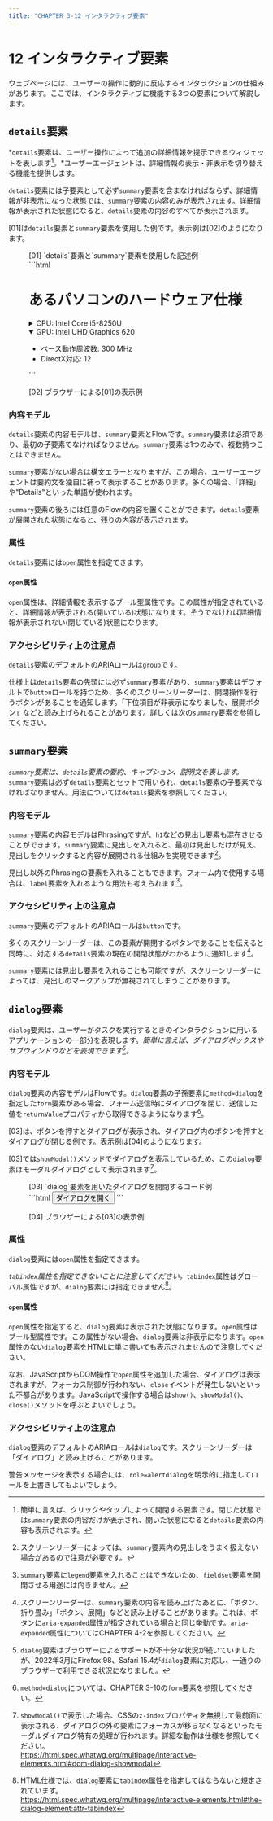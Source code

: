 ```yaml
---
title: "CHAPTER 3-12 インタラクティブ要素"
---
```


# <span class="number">12</span> インタラクティブ要素

ウェブページには、ユーザーの操作に動的に反応するインタラクションの仕組みがあります。ここでは、インタラクティブに機能する3つの要素について解説します。

## `details`要素

*`details`要素は、ユーザー操作によって追加の詳細情報を提示できるウィジェットを表します[^1]。*ユーザーエージェントは、詳細情報の表示・非表示を切り替える機能を提供します。

[^1]: 簡単に言えば、クリックやタップによって開閉する要素です。閉じた状態では`summary`要素の内容だけが表示され、開いた状態になると`details`要素の内容も表示されます。

`details`要素には子要素として必ず`summary`要素を含まなければならず、詳細情報が非表示になった状態では、`summary`要素の内容のみが表示されます。詳細情報が表示された状態になると、`details`要素の内容のすべてが表示されます。

[01]は`details`要素と`summary`要素を使用した例です。表示例は[02]のようになります。

<figure>
<figcaption>[01] `details`要素と`summary`要素を使用した記述例</figcaption>
```html
<h1>あるパソコンのハードウェア仕様</h1>
<details>
  <summary>CPU: Intel Core i5-8250U</summary>
  <ul>
    <li>発売日: 2017年第3四半期</li>
    <li>ベース動作周波数: 1.60 GHz</li>
  </ul>
</details>

<details open>
  <summary>GPU: Intel UHD Graphics 620</summary>
  <ul>
    <li>ベース動作周波数: 300 MHz</li>
    <li>DirectX対応: 12</li>
  </ul>
</details>
```
</figure>

<figure>
<figcaption>[02] ブラウザーによる[01]の表示例</figcaption>
<img src="../image/C3_12_02_1C.png" alt="" />
</figure>

### 内容モデル

`details`要素の内容モデルは、`summary`要素とFlowです。`summary`要素は必須であり、最初の子要素でなければなりません。`summary`要素は1つのみで、複数持つことはできません。

`summary`要素がない場合は構文エラーとなりますが、この場合、ユーザーエージェントは要約文を独自に補って表示することがあります。多くの場合、「詳細」や"Details"といった単語が使われます。

`summary`要素の後ろには任意のFlowの内容を置くことができます。`details`要素が展開された状態になると、残りの内容が表示されます。

### 属性

`details`要素には`open`属性を指定できます。

#### `open`属性

`open`属性は、詳細情報を表示するブール型属性です。この属性が指定されていると、詳細情報が表示される(開いている)状態になります。そうでなければ詳細情報が表示されない(閉じている)状態になります。

### アクセシビリティ上の注意点

`details`要素のデフォルトのARIAロールは`group`です。

仕様上は`details`要素の先頭には必ず`summary`要素があり、`summary`要素はデフォルトで`button`ロールを持つため、多くのスクリーンリーダーは、開閉操作を行うボタンがあることを通知します。「下位項目が非表示になりました、展開ボタン」などと読み上げられることがあります。詳しくは次の`summary`要素を参照してください。

## `summary`要素

*`summary`要素は、`details`要素の要約、キャプション、説明文を表します。*`summary`要素は必ず`details`要素とセットで用いられ、`details`要素の子要素でなければなりません。用法については`details`要素を参照してください。

### 内容モデル

`summary`要素の内容モデルはPhrasingですが、`h1`などの見出し要素も混在させることができます。`summary`要素に見出しを入れると、最初は見出しだけが見え、見出しをクリックすると内容が展開される仕組みを実現できます[^2]。

[^2]: スクリーンリーダーによっては、`summary`要素内の見出しをうまく扱えない場合があるので注意が必要です。

見出し以外のPhrasingの要素を入れることもできます。フォーム内で使用する場合は、`label`要素を入れるような用法も考えられます[^3]。

[^3]: `summary`要素に`legend`要素を入れることはできないため、`fieldset`要素を開閉させる用途には向きません。

### アクセシビリティ上の注意点

`summary`要素のデフォルトのARIAロールは`button`です。

多くのスクリーンリーダーは、この要素が開閉するボタンであることを伝えると同時に、対応する`details`要素の現在の開閉状態がわかるように通知します[^4]。

[^4]: スクリーンリーダーは、`summary`要素の内容を読み上げたあとに、「ボタン、折り畳み」「ボタン、展開」などと読み上げることがあります。これは、ボタンに`aria-expanded`属性が指定されている場合と同じ挙動です。`aria-expanded`属性についてはCHAPTER 4-2を参照してください。

`summary`要素には見出し要素を入れることも可能ですが、スクリーンリーダーによっては、見出しのマークアップが無視されてしまうことがあります。

## `dialog`要素

`dialog`要素は、ユーザーがタスクを実行するときのインタラクションに用いるアプリケーションの一部分を表現します。*簡単に言えば、ダイアログボックスやサブウィンドウなどを表現できます[^5]。*

[^5]: `dialog`要素はブラウザーによるサポートが不十分な状況が続いていましたが、2022年3月にFirefox 98、Safari 15.4が`dialog`要素に対応し、一通りのブラウザーで利用できる状況になりました。

### 内容モデル

`dialog`要素の内容モデルはFlowです。`dialog`要素の子孫要素に`method=dialog`を指定した`form`要素がある場合、フォーム送信時にダイアログを閉じ、送信した値を`returnValue`プロパティから取得できるようになります[^6]。

[^6]: `method=dialog`については、CHAPTER 3-10の`form`要素<!--(P209)-->を参照してください。

[03]は、ボタンを押すとダイアログが表示され、ダイアログ内のボタンを押すとダイアログが閉じる例です。表示例は[04]のようになります。

[03]では`showModal()`メソッドでダイアログを表示しているため、この`dialog`要素はモーダルダイアログとして表示されます[^7]。

[^7]: `showModal()`で表示した場合、CSSの`z-index`プロパティを無視して最前面に表示される、ダイアログの外の要素にフォーカスが移らなくなるといったモーダルダイアログ特有の処理が行われます。詳細な動作は仕様を参照してください。\
<https://html.spec.whatwg.org/multipage/interactive-elements.html#dom-dialog-showmodal>

<figure>
<figcaption>[03] `dialog`要素を用いたダイアログを開閉するコード例</figcaption>
```html
<dialog id="confirm_dialog">
  <form method="dialog">
    <p>OKですか?</p>
    <button type="submit" value="OK">OK</button>
    <button type="submit" value="Cancel">Cancel</button>
  </form>
</dialog>
<script>
const dialog = document.getElementById('confirm_dialog');
const dialogOpen = () => {
  dialog.showModal();
};
dialog.onclose = () => {
  alert(dialog.returnValue);
};
</script>
<button type="button" onclick="dialogOpen()">ダイアログを開く</button>
```
</figure>

<figure>
<figcaption>[04] ブラウザーによる[03]の表示例</figcaption>
<img src="../image/C3_12_04_1C.png" alt="" />
</figure>

### 属性

`dialog`要素には`open`属性を指定できます。

*`tabindex`属性を指定できないことに注意してください。*`tabindex`属性はグローバル属性ですが、`dialog`要素には指定できません[^8]。

[^8]: HTML仕様では、`dialog`要素に`tabindex`属性を指定してはならないと規定されています。\
<https://html.spec.whatwg.org/multipage/interactive-elements.html#the-dialog-element:attr-tabindex>

#### `open`属性

`open`属性を指定すると、`dialog`要素は表示された状態になります。`open`属性はブール型属性です。この属性がない場合、`dialog`要素は非表示になります。`open`属性のない`dialog`要素をHTMLに単に書いても表示されませんので注意してください。

なお、JavaScriptからDOM操作で`open`属性を追加した場合、ダイアログは表示されますが、フォーカス制御が行われない、`close`イベントが発生しないといった不都合があります。JavaScriptで操作する場合は`show()`、`showModal()`、`close()`メソッドを呼ぶとよいでしょう。

### アクセシビリティ上の注意点

`dialog`要素のデフォルトのARIAロールは`dialog`です。スクリーンリーダーは「ダイアログ」と読み上げることがあります。

警告メッセージを表示する場合には、`role=alertdialog`を明示的に指定してロールを上書きしてもよいでしょう。
